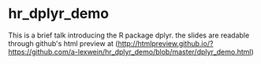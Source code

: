 # hr_dplyr_demo
This is a brief talk introducing the R package dplyr.
the slides are readable through github's html preview  at (http://htmlpreview.github.io/?https://github.com/a-lexwein/hr_dplyr_demo/blob/master/dplyr_demo.html)
